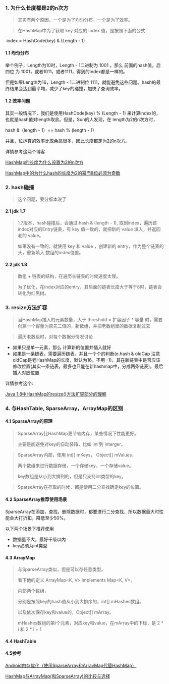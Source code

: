 ### 1. 为什么长度都是2的n次方

>  其实有两个原因，一个是为了均匀分布，一个是为了效率。

> 在HashMap中为了获取 key 对应的 index 值，是按照下面的公式

​     index = HashCode(key) & (Length - 1)

####  1.1 均匀分布

举个例子，Length为10时，Length - 1二进制为 1001 ，那么 前面的hash值，后四位 为 1001，或者1011，或者1111，得到的index都是一样的。

但是如果Length为16，Length - 1二进制位 1111，就能避免这些问题。hash的最终结果会达到最平均，减少了key的碰撞，加快了查询效率。

#### 1.2 效率问题

其实一般情况下，我们是使用HashCode(key) % (Length - 1) 来计算index的，也就是hash值对length取余。但是，Sun的人发现，在 length为2的n次方时，

hash &（length - 1）== hash % (length - 1)

并且，位运算的效率比取余高很多，因此长度都定为2的n次方。



详情参考这两个博客

[HashMap的长度为什么设置为2的n次方](https://blog.csdn.net/sybnfkn040601/article/details/73194613)

[HashMap中的为什么hash的长度为2的幂而&位必须为奇数](https://blog.csdn.net/zjcjava/article/details/78495416)



### 2. hash碰撞

> 这个问题，要分版本说了

#### 2.1 jdk 1.7

> 1.7版本，hash碰撞后，会通过 hash & (length - 1), 取到index，遍历该index对应的Entry链表，有 key 值一致的，就把新的 value 填入，并返回老的 value。
>
> 如果没有一致的，就使用 key 和 value ，创建新的 entry，作为整个链表的头，重新填入 数组的index位置。

#### 2.2 jdk 1.8

> 数组 + 链表的结构，在遍历长链表的时候速度太慢。
>
> 为了优化，在index对应的entry，其后面的链表长度大于等于8时，链表会转化为红黑树。



### 3. resize方法扩容

> 当HashMap插入的元素数量，大于 threshold = 扩容因子 * 容量 时，需要创建一个容量为原先二倍的，新数组，并把老数组里的数据复制过去



> 遍历老数组时，对每个数据分情况讨论

- 如果只是单一元素，那么 计算新的位置并插入就好
- 如果是一条链表，需要遍历链表，并且一个个的判断(e.hash & oldCap 注意 oldCap是老HashMap的长度，默认为16，不用 -1)，其在新链表中是否应该修改位置(其实一条链表，最多也只能在新hashmap中，分成两条链表)。最后插入对应位置

详情参考这个:

[Java 1.8中HashMap的resize()方法扩容部分的理解](https://blog.csdn.net/u013494765/article/details/77837338)



### 4. 与HashTable, SparseArray，ArrayMap的区别

#### 4.1 SparseArray的原理

> SparseArray比HashMap更节省内存，某些情况下性能更好。
>
> 主要是能避免对key的自动装箱，比如 int 到 Interger。



> SparseArray内部，使用 int[] mKeys， Object[] mValues，
>
> 两个数组来进行数据存储，一个存储key，一个存储value。
>
> key数组是从小到大排列的，但是只支持int类型的key。



> SparseArray在存取的时候，都是使用二分查找确定key的位置。

#### 4.2 SparseArray推荐使用场景

SparseArray在添加，查找，删除数据时，都要进行二分查找，所以数据量大时性能会大打折扣，降低至少50%。

以下两个场景下推荐使用

- 数据量不大，最好千级以内
- key必须为int类型

#### 4.3 ArrayMap

> 与SparseArray类似，但是可以存任意类型。
>
> 看下他的定义 ArrayMap<K, V> implements Map<K, V>。



> 内部两个数组，
>
> 分别是按照key的hash值从小到大排序的，int[] mHashes数组。
>
> 以及依次保存key和value的，Object[] mArray。
>
> mHashes数组的第i个元素，对应key和value，在mArray中的下标，是 2 * i 和 2 * i + 1

#### 4.4 HashTable



#### 4.5参考

[Android内存优化（使用SparseArray和ArrayMap代替HashMap）](https://blog.csdn.net/u010687392/article/details/47809295#commentsedit)

[HashMap与ArrayMap(和SparseArray)的比较与选择](https://blog.csdn.net/shangsxb/article/details/78898323)